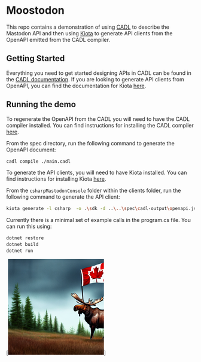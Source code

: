 # Moostodon

This repo contains a demonstration of using [CADL](https://microsoft.github.io/cadl/) to describe the Mastodon API and then using [Kiota](https://microsoft.github.io/kiota/) to generate API clients from the OpenAPI emitted from the CADL compiler.

## Getting Started
Everything you need to get started designing APIs in CADL can be found in the [CADL documentation](https://microsoft.github.io/cadl/).  If you are looking to generate API clients from OpenAPI, you can find the documentation for Kiota [here](https://microsoft.github.io/kiota/).


## Running the demo

To regenerate the OpenAPI from the CADL you will need to have the CADL compiler installed.  You can find instructions for installing the CADL compiler [here](https://microsoft.github.io/cadl/introduction/installation).

From the spec directory, run the following command to generate the OpenAPI document:

```bash
cadl compile ./main.cadl
```

To generate the API clients, you will need to have Kiota installed.  You can find instructions for installing Kiota [here](https://microsoft.github.io/kiota/get-started/).

From the `csharpMastodonConsole` folder within the clients folder, run the following command to generate the API client:

```bash
kiota generate -l csharp  -o .\sdk -d ..\..\spec\cadl-output\openapi.json -c MastodonClient -n MastodonClientLib --co
```

Currently there is a minimal set of example calls in the program.cs file. You can run this using:
    
```bash 
dotnet restore
dotnet build
dotnet run
```


[![Moose with Canadian flag](./Moostodon.png)]
    

